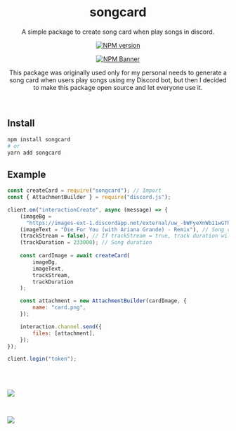 <div align="center">
  <h1>songcard</h1>
  <p>A simple package to create song card when play songs in discord.</p>
  <p>
  <a href="https://www.npmjs.com/package/songcard"><img src="https://img.shields.io/npm/v/songcard?maxAge=3600" alt="NPM version" /></a>
  <p>
  <p>
    <a href="https://www.npmjs.com/package/songcard"><img src="https://nodei.co/npm/songcard.png?downloads=true&stars=true" alt="NPM Banner"></a>
  </p>

  <p>This package was originally used only for my personal needs to generate a song card when users play songs using my Discord bot, but then I decided to make this package open source and let everyone use it.</p>
  </div>
  <br>

  ## Install
```sh
npm install songcard
# or
yarn add songcard
```


## Example
```js
const createCard = require("songcard"); // Import
const { AttachmentBuilder } = require("discord.js");

client.on("interactionCreate", async (message) => {
    (imageBg =
      "https://images-ext-1.discordapp.net/external/uw_-bWFyeXnWb11wGThe2CAbTYdrxzFqMJ2trxDIYVE/https/i.scdn.co/image/ab67616d0000b2738ad8f5243d6534e03b656c8b?width=468&height=468"), // Song card image
    (imageText = "Die For You (with Ariana Grande) - Remix"), // Song card text
    (trackStream = false), // If trackStream = true, track duration will return LIVE
    (trackDuration = 233000); // Song duration
    
    const cardImage = await createCard(
        imageBg,
        imageText,
        trackStream,
        trackDuration
    );

    const attachment = new AttachmentBuilder(cardImage, {
        name: "card.png",
    });

    interaction.channel.send({
        files: [attachment],
    });
});

client.login("token");
```

<br>
<br>

![](https://cdn.discordapp.com/attachments/897715616155328542/1146301148706390036/image.png)

<br>

![](https://cdn.discordapp.com/attachments/959777491818528788/1146131591131832330/card.png)



